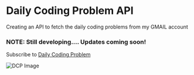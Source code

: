 # Daily Coding Problem API

Creating an API to fetch the daily coding problems from my GMAIL account
 
### NOTE: Still developing.... Updates coming soon!

Subscribe to [Daily Coding Problem](https://www.dailycodingproblem.com/) 



![DCP Image](https://media.licdn.com/dms/image/C4E0BAQFjbhNTYidUKw/company-logo_200_200/0?e=2159024400&v=beta&t=iES8IT4uIPJ2GNLSBhjv2w9woKSwueKelWESUpToGoY)
